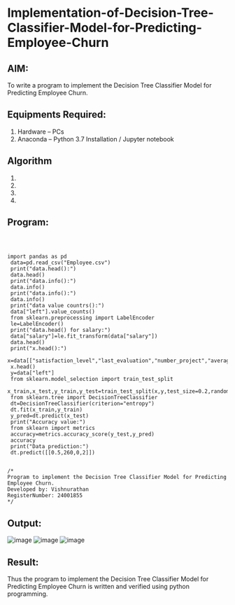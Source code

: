 # Implementation-of-Decision-Tree-Classifier-Model-for-Predicting-Employee-Churn

## AIM:
To write a program to implement the Decision Tree Classifier Model for Predicting Employee Churn.

## Equipments Required:
1. Hardware – PCs
2. Anaconda – Python 3.7 Installation / Jupyter notebook

## Algorithm
1. 
2. 
3. 
4. 

## Program:
```



import pandas as pd
 data=pd.read_csv("Employee.csv")
 print("data.head():")
 data.head()
 print("data.info():")
 data.info()
 print("data.info():")
 data.info()
 print("data value countrs():")
 data["left"].value_counts()
 from sklearn.preprocessing import LabelEncoder
 le=LabelEncoder()
 print("data.head() for salary:")
 data["salary"]=le.fit_transform(data["salary"])
 data.head()
 print("x.head():")
 x=data[["satisfaction_level","last_evaluation","number_project","average_montly_hours",]]
 x.head()
 y=data["left"]
 from sklearn.model_selection import train_test_split
 x_train,x_test,y_train,y_test=train_test_split(x,y,test_size=0.2,random_state=100)
 from sklearn.tree import DecisionTreeClassifier
 dt=DecisionTreeClassifier(criterion="entropy")
 dt.fit(x_train,y_train)
 y_pred=dt.predict(x_test)
 print("Accuracy value:")
 from sklearn import metrics
 accuracy=metrics.accuracy_score(y_test,y_pred)
 accuracy
 print("Data prediction:")
 dt.predict([[0.5,260,0,2]])


/*
Program to implement the Decision Tree Classifier Model for Predicting Employee Churn.
Developed by: Vishnurathan
RegisterNumber: 24001855
*/
```

## Output:

![image](https://github.com/user-attachments/assets/64e4bb0c-0a77-4e57-b146-7a3788757916)
![image](https://github.com/user-attachments/assets/ce400469-3c4b-4bd8-80ea-69e62566d835)
![image](https://github.com/user-attachments/assets/d625e6d4-44bd-4465-b3d3-00a97528ba8b)







## Result:
Thus the program to implement the  Decision Tree Classifier Model for Predicting Employee Churn is written and verified using python programming.
